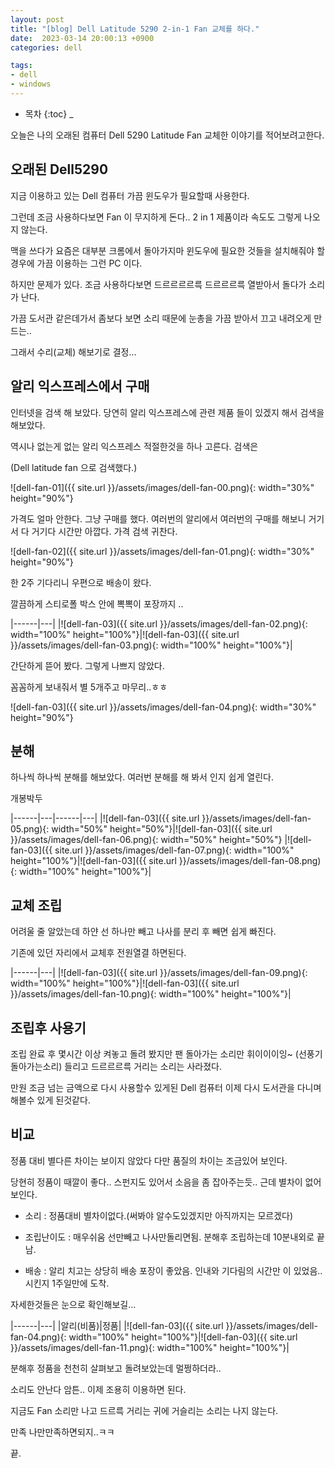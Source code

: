 ```yaml
---
layout: post
title: "[blog] Dell Latitude 5290 2-in-1 Fan 교체를 하다."
date:  2023-03-14 20:00:13 +0900
categories: dell 

tags:
- dell
- windows
---
```



* 목차
{:toc}
_

오늘은 나의 오래된 컴퓨터 Dell 5290 Latitude Fan 교체한 이야기를 적어보려고한다.

## 오래된 Dell5290

지금 이용하고 있는 Dell 컴퓨터 가끔 윈도우가 필요할때 사용한다.

그런데 조금 사용하다보면 Fan 이 무지하게 돈다.. 2 in 1 제품이라 속도도 그렇게 나오지 않는다.

맥을 쓰다가 요즘은 대부분 크롬에서 돌아가지마 윈도우에 필요한 것들을 설치해줘야 할 경우에 가끔 이용하는 그런 PC 이다. 

하지만 문제가 있다. 조금 사용하다보면 드르르르르륵 드르르르륵 열받아서 돌다가 소리가 난다.

가끔 도서관 같은데가서 좀보다 보면 소리 때문에 눈총을 가끔 받아서  끄고 내려오게 만드는..

그래서 수리(교체) 해보기로 결정... 

## 알리 익스프레스에서 구매

인터넷을 검색 해 보았다. 당연히 알리 익스프레스에 관련 제품 들이 있겠지 해서 검색을 해보았다.

역시나 없는게 없는 알리 익스프레스 적절한것을 하나 고른다. 검색은 

(Dell latitude fan 으로 검색했다.)

![dell-fan-01]({{ site.url }}/assets/images/dell-fan-00.png){: width="30%" height="90%"}

가격도 얼마 안한다. 그냥 구매를 했다. 여러번의 알리에서 여러번의 구매를 해보니 거기서 다 거기다 시간만 아깝다. 가격 검색 귀찬다. 

![dell-fan-02]({{ site.url }}/assets/images/dell-fan-01.png){: width="30%" height="90%"}

한 2주 기다리니 우편으로 배송이 왔다. 

깔끔하게 스티로폴 박스 안에 뽁뽁이 포장까지 ..

|------|---|
|![dell-fan-03]({{ site.url }}/assets/images/dell-fan-02.png){: width="100%" height="100%"}|![dell-fan-03]({{ site.url }}/assets/images/dell-fan-03.png){: width="100%" height="100%"}|

간단하게 뜯어 봤다. 그렇게 나쁘지 않았다. 

꼼꼼하게 보내줘서 별 5개주고 마무리..ㅎㅎ  

![dell-fan-03]({{ site.url }}/assets/images/dell-fan-04.png){: width="30%" height="90%"}

## 분해
하나씩 하나씩 분해를 해보았다. 여러번 분해를 해 봐서 인지 쉽게 열린다. 

개봉박두

|------|---|------|---|
|![dell-fan-03]({{ site.url }}/assets/images/dell-fan-05.png){: width="50%" height="50%"}|![dell-fan-03]({{ site.url }}/assets/images/dell-fan-06.png){: width="50%" height="50%"}
|![dell-fan-03]({{ site.url }}/assets/images/dell-fan-07.png){: width="100%" height="100%"}|![dell-fan-03]({{ site.url }}/assets/images/dell-fan-08.png){: width="100%" height="100%"}|

## 교체 조립

어려울 줄 알았는데 하얀 선 하나만 빼고 나사를 분리 후 빼면 쉽게 빠진다. 

기존에 있던 자리에서 교체후 전원열결 하면된다.  

|------|---|
|![dell-fan-03]({{ site.url }}/assets/images/dell-fan-09.png){: width="100%" height="100%"}|![dell-fan-03]({{ site.url }}/assets/images/dell-fan-10.png){: width="100%" height="100%"}|

## 조립후 사용기 

조립 완료 후 몇시간 이상 켜놓고 돌려 봤지만 팬 돌아가는 소리만 휘이이이잉~ (선풍기 돌아가는소리) 들리고 드르르르륵 거리는 소리는 사라졌다.

만원 조금 넘는 금액으로 다시 사용할수 있게된 Dell 컴퓨터 이제 다시 도서관을 다니며 해볼수 있게 된것같다.

## 비교

정품 대비 별다른 차이는 보이지 않았다 다만 품질의 차이는 조금있어 보인다. 

당현히 정품이 때깔이 좋다.. 스펀지도 있어서 소음을 좀 잡아주는듯.. 근데 별차이 없어 보인다. 


- 소리 : 정품대비 별차이없다.(써봐야 알수도있겠지만 아직까지는 모르겠다)

- 조립난이도 : 매우쉬움 선만빼고 나사만돌리면됨. 분해후 조립하는데 10분내외로 끝남.

- 배송 : 알리 치고는 상당히 배송 포장이 좋았음. 인내와 기다림의 시간만 이 있었음.. 시킨지 1주일만에 도착.
  
자세한것들은 눈으로 확인해보길...



|------|---|
|알리(비품)|정품|
|![dell-fan-03]({{ site.url }}/assets/images/dell-fan-04.png){: width="100%" height="100%"}|![dell-fan-03]({{ site.url }}/assets/images/dell-fan-11.png){: width="100%" height="100%"}|


분해후 정품을 천천히 살펴보고 돌려보았는데 멀쩡하더라..

소리도 안난다 암튼.. 이제 조용히 이용하면 된다. 

지금도 Fan 소리만 나고 드르륵 거리는 귀에 거슬리는 소리는 나지 않는다. 

만족 나만만족하면되지..ㅋㅋ 

끝.
